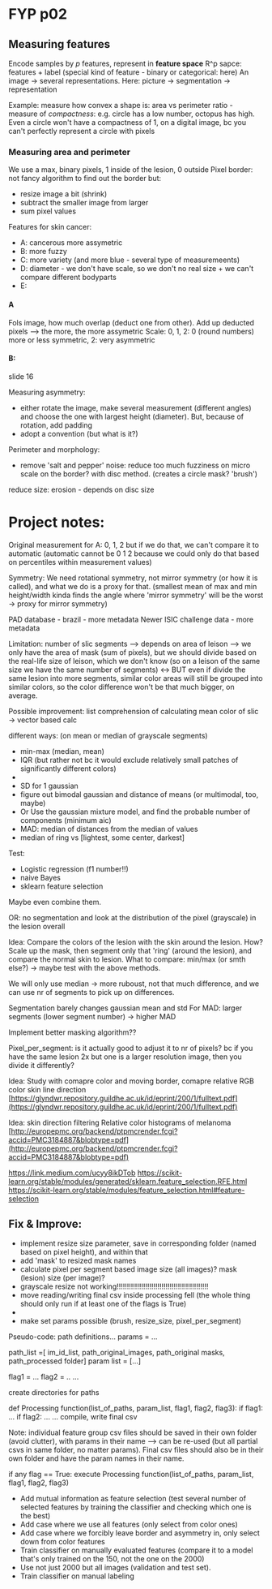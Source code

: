 # FYP p02

## Measuring features
Encode samples by *p* features, represent in **feature space**
R^p sapce: features + label (special kind of feature - binary or categorical: here)
An image -> several representations. Here: picture -> segmentation -> representation

Example: measure how convex a shape is: area vs perimeter ratio - measure of *compactness*: e.g. circle has a low number, octopus has high.
Even a circle won't have a compactness of 1, on a digital image, bc you can't perfectly represent a circle with pixels

### Measuring area and perimeter

We use a max, binary pixels, 1 inside of the lesion, 0 outside
Pixel border: not fancy algorithm to find out the border but:
- resize image a bit (shrink)
- subtract the smaller image from larger
- sum pixel values

Features for skin cancer:
- A: cancerous more assymetric
- B: more fuzzy
- C: more variety (and more blue - several type of measuremeents)
- D: diameter - we don't have scale, so we don't no real size + we can't compare different bodyparts
- E: 

#### A

Fols image, how much overlap (deduct one from other). Add up deducted pixels --> the more, the more assymetric
Scale: 0, 1, 2: 0 (round numbers) more or less symmetric, 2: very asymmetric

#### B:
slide 16

Measuring asymmetry:
- either rotate the image, make several measurement (different angles) and choose the one with largest height (diameter). But, because of rotation, add padding
- adopt a convention (but what is it?)

Perimeter and morphology:
- remove 'salt and pepper' noise: reduce too much fuzziness on micro scale on the border? with disc method. (creates a circle mask? 'brush')

reduce size: erosion - depends on disc size



# Project notes:
Original measurement for A: 0, 1, 2 but if we do that, we can't compare it to automatic (automatic cannot be 0 1 2 because we could only do that based on percentiles within measurement values)

Symmetry: We need rotational symmetry, not mirror symmetry (or how it is called), and what we do is a proxy for that. (smallest mean of max and min height/width kinda finds the angle where 'mirror symmetry' will be the worst -> proxy for mirror symmetry)

PAD database - brazil - more metadata
Newer ISIC challenge data - more metadata

Limitation: number of slic segments --> depends on area of leison --> we only have the area of mask (sum of pixels), but we should divide based on the real-life size of leison, which we don't know (so on a leison of the same size we have the same number of segments) <-> BUT even if divide the same lesion into more segments, similar color areas will still be grouped into similar colors, so the color difference won't be that much bigger, on average.

Possible improvement: list comprehension of calculating mean color of slic -> vector based calc

different ways: (on mean or median of grayscale segments)
- min-max (median, mean)
- IQR (but rather not bc it would exclude relatively small patches of significantly different colors)
- 
- SD for 1 gaussian
- figure out bimodal gaussian and distance of means (or multimodal, too, maybe)
- Or Use the gaussian mixture model, and find the probable number of components (minimum aic)
- MAD: median of distances from the median of values
- median of ring vs [lightest, some center, darkest]

Test:
- Logistic regression (f1 number!!)
- naive Bayes
- sklearn feature selection

Maybe even combine them.

OR:
no segmentation and look at the distribution of the pixel (grayscale) in the lesion overall

Idea: Compare the colors of the lesion with the skin around the lesion. How? Scale up the mask, then segment only that 'ring' (around the lesion), and compare the normal skin to lesion. What to compare: min/max (or smth else?) -> maybe test with the above methods.

We will only use median -> more ruboust, not that much difference, and we can use nr of segments to pick up on differences.

Segmentation barely changes gaussian mean and std
For MAD: larger segments (lower segment number) -> higher MAD

Implement better masking algorithm??

Pixel_per_segment: is it actually good to adjust it to nr of pixels? bc if you have the same lesion 2x but one is a larger resolution image, then you divide it differently?

Idea: Study with comapre color and moving border, comapre relative RGB color
skin line direction
[https://glyndwr.repository.guildhe.ac.uk/id/eprint/200/1/fulltext.pdf](https://glyndwr.repository.guildhe.ac.uk/id/eprint/200/1/fulltext.pdf)

  
Idea: skin direction filtering
Relative color histograms of melanoma
[http://europepmc.org/backend/ptpmcrender.fcgi?accid=PMC3184887&blobtype=pdf](http://europepmc.org/backend/ptpmcrender.fcgi?accid=PMC3184887&blobtype=pdf)


 https://link.medium.com/ucyy8ikDTob
 https://scikit-learn.org/stable/modules/generated/sklearn.feature_selection.RFE.html
 https://scikit-learn.org/stable/modules/feature_selection.html#feature-selection


## Fix & Improve:

- implement resize size parameter, save in corresponding folder (named based on pixel height), and within that
- add 'mask' to resized mask names
- calculate pixel per segment based image size (all images)? mask (lesion) size (per image)? 
- grayscale resize not working!!!!!!!!!!!!!!!!!!!!!!!!!!!!!!!!!!!!!!!!!!!!!
- move reading/writing final csv inside processing fell (the whole thing should only run if at least one of the flags is True)
- 
- make set params possible (brush, resize_size, pixel_per_segment)



Pseudo-code:
path definitions...
params = ...

path_list =[ im_id_list, path_original_images, path_original masks, path_processed folder]
param list = [...]

flag1 = ...
flag2 = ..
...

create directories for paths

def Processing function(list_of_paths, param_list, flag1, flag2, flag3):
	if flag1:
		...
	if flag2:
		...
	...
	compile, write final csv

Note: individual feature group csv files should be saved in their own folder (avoid clutter), with params in their name --> can be re-used (but all partial csvs in same folder, no matter params). Final csv files should also be in their own folder and have the param names in their name.

if any flag == True:
	execute Processing function(list_of_paths, param_list, flag1, flag2, flag3)



- Add mutual information as feature selection (test several number of selected features by training the classifier and checking which one is the best)
- Add case where we use all features (only select from color ones)
- Add case where we forcibly leave border and asymmetry in, only select down from color features
- Train classifier on manually evaluated features (compare it to a model that's only trained on the 150, not the one on the 2000)
- Use not just 2000 but all images (validation and test set).
- Train classifier on manual labeling
